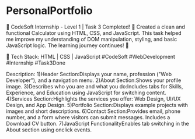 # PersonalPortfolio
🚀 CodeSoft Internship - Level 1 | Task 3 Completed!
🧮 Created a clean and functional Calculator using HTML, CSS, and JavaScript.
This task helped me improve my understanding of DOM manipulation, styling, and basic JavaScript logic. The learning journey continues! 🌱

🔧 Tech Stack: HTML | CSS | JavaScript
#CodeSoft #WebDevelopment #Internship #Task3Done

Description:
1)Header Section:Displays your name, profession ("Web Developer"), and a navigation menu.
2)About Section:Shows your profile image.
3)Describes who you are and what you do:Includes tabs for Skills, Experience, and Education using JavaScript for switching content.
4)Services Section:Highlights the services you offer: Web Design, UI/UX Design, and App Design.
5)Portfolio Section:Displays example projects with images and short descriptions.
6)Contact Section:Provides email, phone number, and a form where visitors can submit messages.
Includes a Download CV button.
7)JavaScript FunctionalityEnables tab switching in the About section using onclick events.
